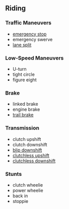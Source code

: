 ---
---
## Riding

### Traffic Maneuvers
- [emergency stop](emergency-stop)
- emergency swerve
- [lane split](lane-split)

### Low-Speed Maneuvers
- U-turn
- tight circle
- figure eight

### Brake
- linked brake
- engine brake
- [trail brake](trail-brake)

### Transmission
- clutch upshift
- clutch downshift
- [blip downshift](blip)
- [clutchless upshift](clutchless-upshift)
- [clutchless downshift](clutchless-downshift)

### Stunts
- clutch wheelie
- power wheelie
- back in
- stoppie

<!--
## Maintenance

### Setup
- handlebar rotation
- front brake lever placement
- rear brake lever placement
- clutch lever placement
- shifter placement

### Frequent
- chain cleaning
- chain lubrication
- tire pressure check
- oil change
- oil filter change
- brake pad change
- brake fluid change
- brake bleeding
- brake rotor deglazing

### Infrequent
- clutch fluid change
- clutch cable change
- throttle cable change
- air filter service
- carburetor cleaning

### Specialized
- spark plug diagnosis
- carburetor tuning
-->
